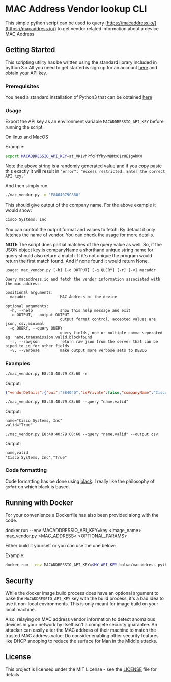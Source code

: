 # MAC Address Vendor lookup CLI

This simple python script can be used to query [https://macaddress.io/](https://macaddress.io/) to get vendor related information about a device MAC Address

## Getting Started

This scripting utility has be written using the standard library included in python 3.x All you need to get started is sign up for an account [here](https://macaddress.io/signup) and obtain your API key.

### Prerequisites

You need a standard installation of Python3 that can be obtained [here](https://www.python.org/downloads/)

### Usage

Export the API key as an environment variable `MACADDRESSIO_API_KEY` before running the script

On linux and MacOS

Example:

```bash
export MACADDRESSIO_API_KEY=at_VKIvhPfcPffhywNDMx61r0E1gAhKW
```

Note the above string is a randomly generated value and if you copy paste this exactly it will result in `"error": "Access restricted. Enter the correct API key."`

And then simply run

```bash
./mac_vendor.py -m "E8404079C860"
```

This should give output of the company name. For the above example it would show:

```bash
Cisco Systems, Inc
```

You can control the output format and values to fetch. By default it only fetches the name of vendor. You can check the usage for more details.

**NOTE** The script does partial matches of the query value as well. So, if the JSON object key is companyName a shorthand unique string name for query should also return a match. If it's not unique the program would return the first match found. And if none found it would return None.

```text
usage: mac_vendor.py [-h] [-o OUTPUT] [-q QUERY] [-r] [-v] macaddr

Query macaddress.io and fetch the vendor information associated with the mac address

positional arguments:
  macaddr               MAC Address of the device

optional arguments:
  -h, --help            show this help message and exit
  -o OUTPUT, --output OUTPUT
                        output format control, accepted values are json, csv,minimal
  -q QUERY, --query QUERY
                        query fields, one or multiple comma seperated eg. name,transmission,valid,blockfound
  -r, --rawjson         return raw json from the server that can be piped to jq for other fields
  -v, --verbose         make output more verbose sets to DEBUG
```

### Examples

`./mac_vendor.py E8:40:40:79:C8:60 -r`

Output:

```json
{"vendorDetails":{"oui":"E84040","isPrivate":false,"companyName":"Cisco Systems, Inc","companyAddress":"80 West Tasman Drive San Jose CA 94568 US","countryCode":"US"},"blockDetails":{"blockFound":true,"borderLeft":"E84040000000","borderRight":"E84040FFFFFF","blockSize":16777216,"assignmentBlockSize":"MA-L","dateCreated":"2011-03-17","dateUpdated":"2015-09-27"},"macAddressDetails":{"searchTerm":"E8:40:40:79:C8:60","isValid":true,"virtualMachine":"Not detected","applications":[],"transmissionType":"unicast","administrationType":"UAA","wiresharkNotes":"No details","comment":""}}
```

`./mac_vendor.py E8:40:40:79:C8:60 --query "name,valid"`

Output:

```text
name="Cisco Systems, Inc"
valid="True"
```

`./mac_vendor.py E8:40:40:79:C8:60 --query "name,valid" --output csv`

Output:

```text
name,valid
"Cisco Systems, Inc","True"
```

### Code formatting

Code formatting has be done using [black](https://github.com/psf/black). I really like the philosophy of `gofmt` on which black is based.

## Running with Docker

For your convenience a Dockerfile has also been provided along with the code.

 docker run --env MACADDRESSIO_API_KEY=key <image_name> mac_vendor.py <MAC_ADDRESS> <OPTIONAL_PARAMS>

Either build it yourself or you can use the one below:

 Example:

```bash
docker run --env MACADDRESSIO_API_KEY=$MY_API_KEY balwa/macaddress-python-client:latest mac_vendor.py E8-40-40-79-C8-60
```

## Security

While the docker image build process does have an optional argument to bake the `MACADDRESSIO_API_KEY` key with the build process, it's a bad idea to use it non-local environments. This is only meant for image build on your local machine.

Also, relaying on MAC address vendor information to detect anomalous devices in your network by itself isn't a complete security guarantee. An attacker can easily alter the MAC address of their machine to match the  trusted MAC address value. Do consider enabling other security features like DHCP snooping to reduce the  surface for Man in the Middle attacks.

## License

This project is licensed under the MIT License - see the [LICENSE](LICENSE) file for details
